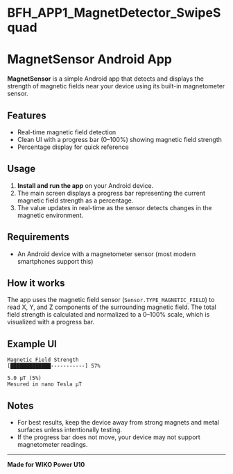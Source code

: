 # BFH_APP1_MagnetDetector_SwipeSquad
# MagnetSensor Android App

**MagnetSensor** is a simple Android app that detects and displays the strength of magnetic fields near your device using its built-in magnetometer sensor.

## Features
- Real-time magnetic field detection
- Clean UI with a progress bar (0–100%) showing magnetic field strength
- Percentage display for quick reference

## Usage
1. **Install and run the app** on your Android device.
2. The main screen displays a progress bar representing the current magnetic field strength as a percentage.
3. The value updates in real-time as the sensor detects changes in the magnetic environment.

## Requirements
- An Android device with a magnetometer sensor (most modern smartphones support this)

## How it works
The app uses the magnetic field sensor (`Sensor.TYPE_MAGNETIC_FIELD`) to read X, Y, and Z components of the surrounding magnetic field. The total field strength is calculated and normalized to a 0–100% scale, which is visualized with a progress bar.

## Example UI

```
Magnetic Field Strength
[█████████████-----------] 57%

5.0 µT (5%)
Mesured in nano Tesla µT
```

## Notes
- For best results, keep the device away from strong magnets and metal surfaces unless intentionally testing.
- If the progress bar does not move, your device may not support magnetometer readings.

---
**Made for WIKO Power U10**
